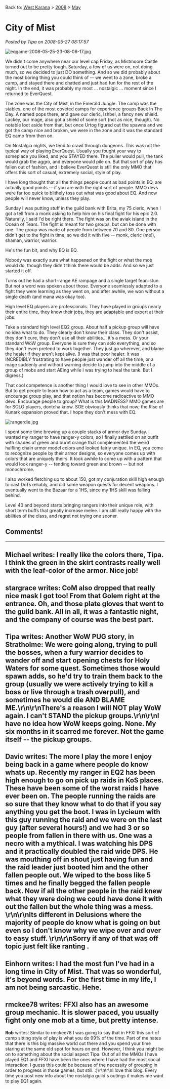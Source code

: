 Back to: [West Karana](/posts/westkarana.md) > [2008](/posts/2008/westkarana.md) > [May](./westkarana.md)
# City of Mist

*Posted by Tipa on 2008-05-27 08:17:57*

![eqgame-2008-05-25-23-08-06-17.jpg](../../../uploads/2008/05/eqgame-2008-05-25-23-08-06-17.jpg)

We didn't come anywhere near our level cap Friday, as Mistmoore Castle turned out to be pretty tough. Saturday, a few of us were on, not doing much, so we decided to just DO something. And so we did probably about the most boring thing you could think of -- we went to a zone, broke a camp, and stayed there and chatted and just had fun for the rest of the night. In the end, it was probably my most ... nostalgic ... moment since I returned to EverQuest.

The zone was the City of Mist, in the Emerald Jungle. The camp was the stables, one of the most coveted camps for experience groups Back In The Day. A named pops there, and gave our cleric, Ishbel, a fancy new shield. Lackey, our mage, also got a shield of some sort (not as nice, though). No notable loot aside from that, but once Urtog figured out the spawns and we got the camp nice and broken, we were in the zone and it was the standard EQ camp from then on.

On Nostalgia nights, we tend to crawl through dungeons. This was not the typical way of playing EverQuest. Usually you fought your way to someplace you liked, and you STAYED there. The puller would pull, the tank would grab the aggro, and everyone would pile on. But that sort of play has fallen out of fashion, and I believe EverQuest is still the only MMO that offers this sort of casual, extremely social, style of play.

I have long thought that all the things people count as bad points in EQ, are actually good points -- if you are with the right sort of people. MMO devs were far too quick to blithely toss out what was good about EQ. And now people will never know, unless they play.

Sunday I was putting stuff in the guild bank with Brita, my 75 cleric, when I got a tell from a monk asking to help him on his final fight for his epic 2.0. Naturally, I said I'd be right there. The fight was on the aviak island in the Ocean of Tears. The fight is meant for two groups, but can be done with one. The group was made of people from between 70 and 80. One person didn't get to the fight in time, so we did it with five -- monk, cleric (me!), shaman, warrior, warrior.

He's the fun bit, and why EQ is EQ.

Nobody was exactly sure what happened on the fight or what the mob would do, though they didn't think there would be adds. And so we just started it off.

Turns out he had a short-range AE rampage and a single target fear+stun. But not a word was spoken about those. Everyone seamlessly adapted to a fight they were learning as they went on, and after awhile, we won without a single death (and mana was okay too).

High level EQ players are professionals. They have played in groups nearly their entire time, they know their jobs, they are adaptable and expert at their jobs.

Take a standard high level EQ2 group. About half a pickup group will have no idea what to do. They clearly don't know their class. They don't assist, they don't cure, they don't use all their abilities... it's a mess. Or your standard WoW group. Everyone is sure they can solo everything, and so they don't even pretend to work together. They just go wherever, and blame the healer if they aren't kept alive. (I was that poor healer. It was INCREDIBLY frustrating to have people just wander off all the time, or a mage suddenly and without warning decide to jump into the middle of a group of mobs and start AEing while I was trying to heal the tank. But I digress.)

That cool competence is another thing I would love to see in other MMOs. But to get people to learn how to act as a team, games would have to encourage group play, and that notion has become radioactive to MMO devs. Encourage people to group? What is this MADNESS? MMO games are for SOLO players, dontcha know. SOE obviously thinks that now; the Rise of Kunark expansion proved that. I hope they don't mess with EQ.

![rangerdie.jpg](../../../uploads/2008/05/rangerdie.jpg)

I spent some time brewing up a couple stacks of armor dye Sunday. I wanted my ranger to have ranger-y colors, so I finally settlled on an outfit with shades of green and burnt orange that complemented the weird halfling chain armor model colors and looked fairly unique. In EQ, you come to recognize people by their armor designs, so everyone comes up with colors that are uniquely theirs. It took awhile to come up with a pattern that would look ranger-y -- tending toward green and brown -- but not monochrome.

I also worked fletching up to about 150, got my conjuration skill high enough to cast DoTs reliably, and did some weapon quests for decent weapons. I eventually went to the Bazaar for a 1HS, since my 1HS skill was falling behind.

Level 40 and beyond starts bringing rangers into their unique role, with short term buffs that greatly increase melee. I am still really happy with the abilities of the class, and regret not trying one sooner.

## Comments!
---
**Michael** writes: I really like the colors there, Tipa. I think the green in the skirt contrasts really well with the leaf-color of the armor. Nice job!
---
**stargrace** writes: CoM also dropped that really nice mask I got too! From that Golem right at the entrance. Oh, and those plate gloves that went to the guild bank. All in all, it was a fantastic night, and the company of course was the best part.
---
**Tipa** writes: Another WoW PUG story, in Stratholme: We were going along, trying to pull the bosses, when a fury warrior decides to wander off and start opening chests for Holy Waters for some quest. Sometimes those would spawn adds, so he'd try to train them back to the group (usually we were actively trying to kill a boss or live through a trash overpull), and sometimes he would die AND BLAME ME.\r\n\r\nThere's a reason I will NOT play WoW again. I can't STAND the pickup groups.\r\n\r\nI have no idea how WoW keeps going. None. My six months in it scarred me forever. Not the game itself -- the pickup groups.
---
**Davic** writes: The more I play the more I enjoy being back in a game where people do know whats up. Recently my ranger in EQ2 has been high enough to go on pick up raids in KoS places. These have been some of the worst raids I have ever been on. The people running the raids are so sure that they know what to do that if you say anything you get the boot. I was in Lycieum with this guy running the raid and we were on the last guy (after several hours!) and we had 3 or so people from fallen in there with us. One was a necro with a mythical. I was watching his DPS and it practically doubled the raid wide DPS. He was mouthing off in shout just having fun and the raid leader just booted him and the other fallen people out. We wiped to the boss like 5 times and he finally begged the fallen people back. Now if all the other people in the raid knew what they were doing we could have done it with out the fallen but the whole thing was a mess. \r\n\r\nIts different in Delusions where the majority of people do know what is going on but even so I don't know why we wipe over and over to easy stuff. \r\n\r\nSorry if any of that was off topic just felt like ranting .
---
**Einhorn** writes: I had the most fun I've had in a long time in City of Mist. That was so wonderful, it's beyond words. For the first time in my life, I am not being sarcastic. Hehe.
---
**rmckee78** writes: FFXI also has an awesome group mechanic. It is slower paced, you usually fight only one mob at a time, but pretty intense.
---
**Rob** writes: Similar to rmckee78 I was going to say that in FFXI this sort of camp sitting style of play is what you do 99% of the time.  Part of me hates that there is this big massive world out there and you spend your time staring at the same old spot for hours on end.  However, I think you might be on to something about the social aspect Tipa.  Out of all the MMOs I have played EQ1 and FFXI have been the ones where I have had the most social interaction.  I guess this could be because of the necessity of grouping in order to progress in those games, but still.  :)\r\n\r\nI love this blog.  Every time you post new info about the nostalgia guild's outings it makes me want to play EQ1 again.

